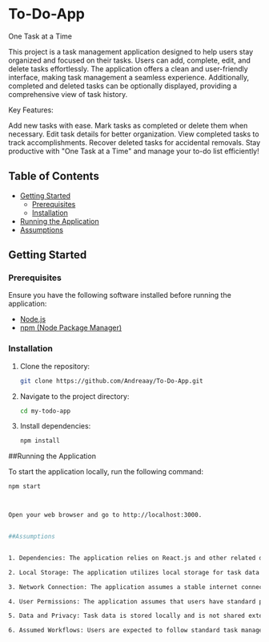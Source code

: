 # To-Do-App

One Task at a Time

This project is a task management application designed to help users stay organized and focused on their tasks. Users can add, complete, edit, and delete tasks effortlessly. The application offers a clean and user-friendly interface, making task management a seamless experience. Additionally, completed and deleted tasks can be optionally displayed, providing a comprehensive view of task history.

Key Features:

Add new tasks with ease.
Mark tasks as completed or delete them when necessary.
Edit task details for better organization.
View completed tasks to track accomplishments.
Recover deleted tasks for accidental removals.
Stay productive with "One Task at a Time" and manage your to-do list efficiently!

## Table of Contents

- [Getting Started](#getting-started)
  - [Prerequisites](#prerequisites)
  - [Installation](#installation)
- [Running the Application](#running-the-application)
- [Assumptions](#assumptions)

## Getting Started

### Prerequisites

Ensure you have the following software installed before running the application:

- [Node.js](https://nodejs.org/)
- [npm (Node Package Manager)](https://www.npmjs.com/)

### Installation

1. Clone the repository:

   ```bash
   git clone https://github.com/Andreaay/To-Do-App.git

2. Navigate to the project directory:
   ```bash
   cd my-todo-app

3. Install dependencies:
   ```bash
   npm install


 ##Running the Application
 
 To start the application locally, run the following command:
   ```bash
   npm start



Open your web browser and go to http://localhost:3000.


##Assumptions


1. Dependencies: The application relies on React.js and other related dependencies. Ensure you have Node.js installed to manage these dependencies.

2. Local Storage: The application utilizes local storage for task data persistence. Ensure that the browser has local storage enabled.

3. Network Connection: The application assumes a stable internet connection for loading external dependencies and potential future features.

4. User Permissions: The application assumes that users have standard permissions to interact with and manage tasks. No user authentication or authorization is implemented in this version.

5. Data and Privacy: Task data is stored locally and is not shared externally. The application does not collect personal information or send data to external servers.

6. Assumed Workflows: Users are expected to follow standard task management workflows, including adding, completing, and deleting tasks. The application assumes users are familiar with common task management interactions.
